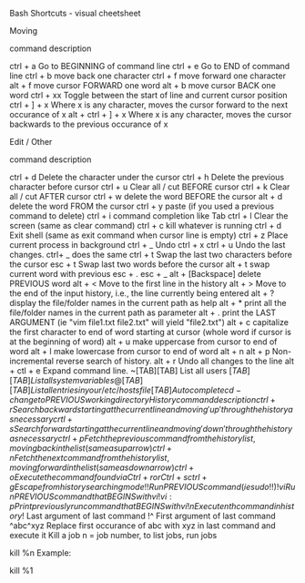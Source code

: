Bash Shortcuts - visual cheetsheet

Moving

command	description

ctrl + a	Go to BEGINNING of command line
ctrl + e	Go to END of command line
ctrl + b	move back one character
ctrl + f	move forward one character
alt + f	move cursor FORWARD one word
alt + b	move cursor BACK one word
ctrl + xx	Toggle between the start of line and current cursor position
ctrl + ] + x	Where x is any character, moves the cursor forward to the next occurance of x
alt + ctrl + ] + x	Where x is any character, moves the cursor backwards to the previous occurance of x

Edit / Other

command	description

ctrl + d	Delete the character under the cursor
ctrl + h	Delete the previous character before cursor
ctrl + u	Clear all / cut BEFORE cursor
ctrl + k	Clear all / cut AFTER cursor
ctrl + w	delete the word BEFORE the cursor
alt + d	delete the word FROM the cursor
ctrl + y	paste (if you used a previous command to delete)
ctrl + i	command completion like Tab
ctrl + l	Clear the screen (same as clear command)
ctrl + c	kill whatever is running
ctrl + d	Exit shell (same as exit command when cursor line is empty)
ctrl + z	Place current process in background
ctrl + _	Undo
ctrl + x ctrl + u	Undo the last changes. ctrl+ _ does the same
ctrl + t	Swap the last two characters before the cursor
esc + t	Swap last two words before the cursor
alt + t	swap current word with previous
esc + .	
esc + _	
alt + [Backspace]	delete PREVIOUS word
alt + <	Move to the first line in the history
alt + >	Move to the end of the input history, i.e., the line currently being entered
alt + ?	display the file/folder names in the current path as help
alt + *	print all the file/folder names in the current path as parameter
alt + .	print the LAST ARGUMENT (ie "vim file1.txt file2.txt" will yield "file2.txt")
alt + c	capitalize the first character to end of word starting at cursor (whole word if cursor is at the beginning of word)
alt + u	make uppercase from cursor to end of word
alt + l	make lowercase from cursor to end of word
alt + n	
alt + p	Non-incremental reverse search of history.
alt + r	Undo all changes to the line
alt + ctl + e	Expand command line.
~[TAB][TAB]	List all users
$[TAB][TAB]	List all system variables
@[TAB][TAB]	List all entries in your /etc/hosts file
[TAB]	Auto complete
cd -	change to PREVIOUS working directory
History
command	description
ctrl + r	Search backward starting at the current line and moving 'up' through the history as necessary
crtl + s	Search forward starting at the current line and moving 'down' through the history as necessary
ctrl + p	Fetch the previous command from the history list, moving back in the list (same as up arrow)
ctrl + n	Fetch the next command from the history list, moving forward in the list (same as down arrow)
ctrl + o	Execute the command found via Ctrl+r or Ctrl+s
ctrl + g	Escape from history searching mode
!!	Run PREVIOUS command (ie sudo !!)
!vi	Run PREVIOUS command that BEGINS with vi
!vi:p	Print previously run command that BEGINS with vi
!n	Execute nth command in history
!$	Last argument of last command
!^	First argument of last command
^abc^xyz	Replace first occurance of abc with xyz in last command and execute it
Kill a job
n = job number, to list jobs, run jobs

kill %n
Example:

kill %1
